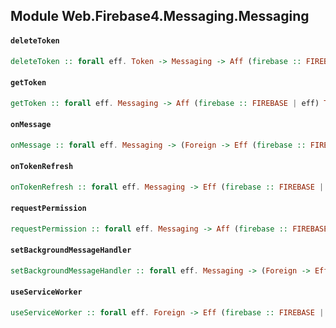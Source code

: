 ## Module Web.Firebase4.Messaging.Messaging

#### `deleteToken`

``` purescript
deleteToken :: forall eff. Token -> Messaging -> Aff (firebase :: FIREBASE | eff) Unit
```

#### `getToken`

``` purescript
getToken :: forall eff. Messaging -> Aff (firebase :: FIREBASE | eff) Token
```

#### `onMessage`

``` purescript
onMessage :: forall eff. Messaging -> (Foreign -> Eff (firebase :: FIREBASE | eff) Unit) -> Eff (firebase :: FIREBASE | eff) (Eff (firebase :: FIREBASE | eff) Unit)
```

#### `onTokenRefresh`

``` purescript
onTokenRefresh :: forall eff. Messaging -> Eff (firebase :: FIREBASE | eff) Unit -> Eff (firebase :: FIREBASE | eff) (Eff (firebase :: FIREBASE | eff) Unit)
```

#### `requestPermission`

``` purescript
requestPermission :: forall eff. Messaging -> Aff (firebase :: FIREBASE | eff) Unit
```

#### `setBackgroundMessageHandler`

``` purescript
setBackgroundMessageHandler :: forall eff. Messaging -> (Foreign -> Eff (firebase :: FIREBASE | eff) Unit) -> Eff (firebase :: FIREBASE | eff) (Eff (firebase :: FIREBASE | eff) Unit)
```

#### `useServiceWorker`

``` purescript
useServiceWorker :: forall eff. Foreign -> Eff (firebase :: FIREBASE | eff) Unit
```



